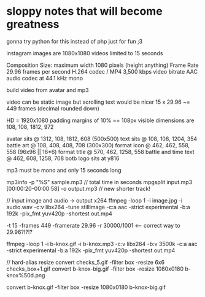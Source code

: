 # sloppy notes that will become greatness

gonna try python for this instead of php just for fun ;3

instagram images are 1080x1080
videos limited to 15 seconds

Composition Size: maximum width 1080 pixels (height anything)
Frame Rate 29.96 frames per second
H.264 codec / MP4
3,500 kbps video bitrate
AAC audio codec at 44.1 kHz mono

build video from avatar and mp3

video can be static image but scrolling text would be nicer
15 x 29.96 ~= 449 frames (decimal rounded down)


HD = 1920x1080
padding margins of 10% == 108px
visible dimensions are 108, 108, 1812, 972

avatar sits @ 1312, 108, 1812, 608 (500x500)
text sits @ 108, 108, 1204, 354
battle art @ 108, 408, 408, 708  (300x300)
format icon @ 462, 462, 558, 558  (96x96 || 16*6)
format title @ 570, 462, 1258, 558
battle and time text @ 462, 608, 1258, 708
botb logo sits at y816

mp3 must be mono and only 15 seconds long


mp3info -p "%S" sample.mp3   // total time in seconds
mpgsplit input.mp3 [00:00:20-00:00:58] -o output.mp3  // new shorter track!


// input image and audio -> output x264
ffmpeg -loop 1 -i image.jpg -i audio.wav -c:v libx264 -tune stillimage -c:a aac -strict experimental -b:a 192k -pix_fmt yuv420p -shortest out.mp4

-t 15
-frames 449
-framerate 29.96
-r 30000/1001  <-- correct way to 29.96?!?!?

ffmpeg -loop 1 -i b-knox.gif -i b-knox.mp3 -c:v libx264 -b:v 3500k -c:a aac -strict experimental -b:a 192k -pix_fmt yuv420p -shortest out.mp4




// hard-alias resize
convert checks_5.gif -filter box -resize 6x6 checks_box+1.gif
convert b-knox-big.gif -filter box -resize 1080x0180 b-knox%50d.png

convert b-knox.gif -filter box -resize 1080x0180 b-knox-big.gif
